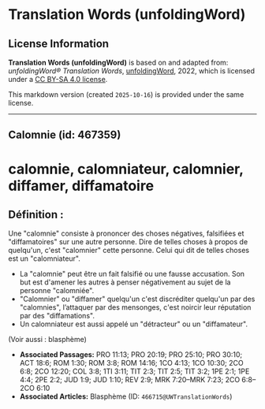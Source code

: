 # Translation Words (unfoldingWord)

## License Information

**Translation Words (unfoldingWord)** is based on and adapted from: _unfoldingWord® Translation Words_, [unfoldingWord](https://unfoldingword.org/utw), 2022, which is licensed under a [CC BY-SA 4.0 license](https://creativecommons.org/licenses/by-sa/4.0/legalcode.en).

This markdown version (created `2025-10-16`) is provided under the same license.



--------------------------------

## Calomnie (id: 467359)

calomnie, calomniateur, calomnier, diffamer, diffamatoire
=========================================================

Définition :
------------

Une "calomnie" consiste à prononcer des choses négatives, falsifiées et "diffamatoires" sur une autre personne. Dire de telles choses à propos de quelqu'un, c'est "calomnier" cette personne. Celui qui dit de telles choses est un "calomniateur".

* La "calomnie" peut être un fait falsifié ou une fausse accusation. Son but est d'amener les autres à penser négativement au sujet de la personne "calomniée".
* "Calomnier" ou "diffamer" quelqu'un c'est discréditer quelqu'un par des "calomnies", l’attaquer par des mensonges, c'est noircir leur réputation par des "diffamations".
* Un calomniateur est aussi appelé un "détracteur" ou un "diffamateur".

(Voir aussi : blasphème)

* **Associated Passages:** PRO 11:13; PRO 20:19; PRO 25:10; PRO 30:10; ACT 18:6; ROM 1:30; ROM 3:8; ROM 14:16; 1CO 4:13; 1CO 10:30; 2CO 6:8; 2CO 12:20; COL 3:8; 1TI 3:11; TIT 2:3; TIT 2:5; TIT 3:2; 1PE 2:1; 1PE 4:4; 2PE 2:2; JUD 1:9; JUD 1:10; REV 2:9; MRK 7:20–MRK 7:23; 2CO 6:8–2CO 6:10
* **Associated Articles:** Blasphème (ID: `466715@UWTranslationWords`)

